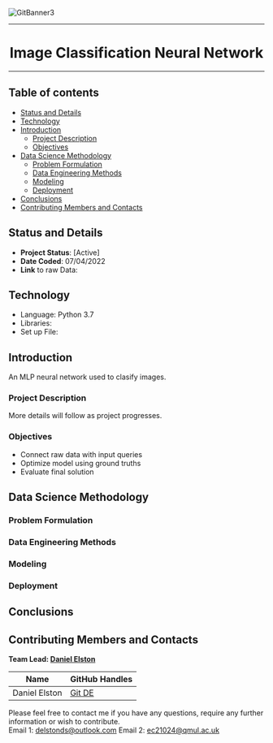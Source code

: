 ![GitBanner3](https://user-images.githubusercontent.com/98388088/158277311-535b2e53-190e-4060-a383-42e9f308ca75.png)

<hr>

<h1 align='center'> Image Classification Neural Network </h1>

<hr>

## Table of contents
- [Status and Details](#status-and-details)
- [Technology](#technology)
- [Introduction](#introduction)
    - [Project Description](#project-description)
    - [Objectives](#objectives)
- [Data Science Methodology](#data-science-methodology)
    - [Problem Formulation](#problem-formulation)
    - [Data Engineering Methods](#data-engineering-methods)
    - [Modeling](#modeling)
    - [Deployment](#deployment)
- [Conclusions](#conclusions)
- [Contributing Members and Contacts](#contributing-members-and-contacts)


## Status and Details
- **Project Status**: [Active]
- **Date Coded**: 07/04/2022
- **Link** to raw Data: 


## Technology
- Language: Python 3.7
- Libraries:
- Set up File:


## Introduction
An MLP neural network used to clasify images.

### Project Description
More details will follow as project progresses.

### Objectives
- Connect raw data with input queries
- Optimize model using ground truths
- Evaluate final solution


## Data Science Methodology

### Problem Formulation


### Data Engineering Methods


### Modeling 



### Deployment


## Conclusions


## Contributing Members and Contacts
**Team Lead: [Daniel Elston](https://github.com/Daniel-Elston)**

|Name     |  GitHub Handles   |  
|---------|-----------------|
| Daniel Elston | [Git DE](https://github.com/Daniel-Elston)   |

Please feel free to contact me if you have any questions, require any further information or wish to contribute.<br/>
Email 1: delstonds@outlook.com
Email 2: ec21024@qmul.ac.uk
